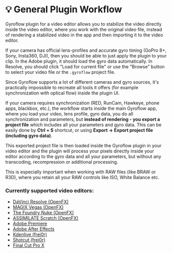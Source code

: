 # 💡 General Plugin Workflow

Gyroflow plugin for a video editor allows you to stabilize the video directly inside the video editor, where you work with the original video file, instead of rendering a stabilized video in the app and then importing it to the video editor.

If your camera has official lens-profiles and accurate gyro timing (GoPro 8+, Sony, Insta360, DJI), then you should be able to just apply the plugin to your clip. In the Adobe plugin, it should load the gyro data automatically. In Resolve, you should click "Load for current file" or use the "Browse" button to select your video file or the `.gyroflow` project file.

Since Gyroflow supports a lot of different cameras and gyro sources, it's practically impossible to recreate all tools it offers (for example synchronization with optical flow) inside the plugin UI.

If your camera requires synchronization (RED, RunCam, Hawkeye, phone apps, blackbox, etc.), the workflow starts inside the main Gyroflow app, where you load your video, lens profile, gyro data, you do all synchronization and parameters, but **instead of rendering - you export a project file** which includes all your parameters and gyro data. This can be easily done by **Ctrl + S** shortcut, or using **Export -> Export project file (including gyro data)**.

This exported project file is then loaded inside the Gyroflow plugin in your video editor and the plugin will process your pixels directly inside your editor according to the gyro data and all your parameters, but without any transcoding, recompression or additional processing.

This is especially important when working with RAW files (like BRAW or R3D), where you retain all your RAW controls like ISO, White Balance etc.

### Currently supported video editors:

* [DaVinci Resolve (OpenFX)](davinci-resolve-openfx.md)
* [MAGIX Vegas (OpenFX)](davinci-resolve-openfx.md)
* [The Foundry Nuke (OpenFX)](davinci-resolve-openfx.md)
* [ASSIMILATE Scratch (OpenFX)](davinci-resolve-openfx.md)
* [Adobe Premiere](adobe-premiere-after-effects.md)
* [Adobe After Effects](adobe-premiere-after-effects.md)
* [Kdenlive (frei0r)](frei0r.md)
* [Shotcut (frei0r)](frei0r.md)
* [Final Cut Pro X](final-cut-pro-x.md)

